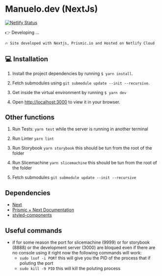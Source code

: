 # Manuelo.dev (NextJs)
[![Netlify Status](https://api.netlify.com/api/v1/badges/e6640d6d-902f-4199-bee6-dc0321b42473/deploy-status)](https://app.netlify.com/sites/manuelo/deploys)


👉 Developing ...

```bash
🔥 Site developed with Nextjs, Prismic.io and Hosted on Netlify Cloud
```

## 💻 Installation

1. Install the project dependencies by running `$ yarn install`.

2. Fetch submodules using `git submodule update --init --recursive`.

3. Get inside the virtual environment by running `$ yarn dev`

4. Open [http://localhost:3000](http://localhost:3000) to view it in your browser.

## Other functions

1. Run Tests: `yarn test` while the server is running in another terminal

2. Run Linter `yarn lint`

3. Run Storybook `yarn storybook` this should be tun from the root of the folder

4. Run Slicemachine `yarn slicemachine` this should be tun from the root of the folder

5. Fetch submodules `git submodule update --init --recursive`

## Dependencies

- [Next](https://nextjs.org/docs/getting-started)
- [Prismic + Next Documentation](https://prismic.io/docs/technologies/nextjs)
- [styled-components](https://styled-components.com/)

## Useful commands

- if for some reason the port for slicemachine (9999) or for storybook (8888) or the development server (3000) are bloqued even if there are no console using it right now the following commands will work:
  - `sudo lsof -i PORT` this will give you the PID of the process that if poluting the port
  - `sudo kill -9 PID` this will kill the poluting process
